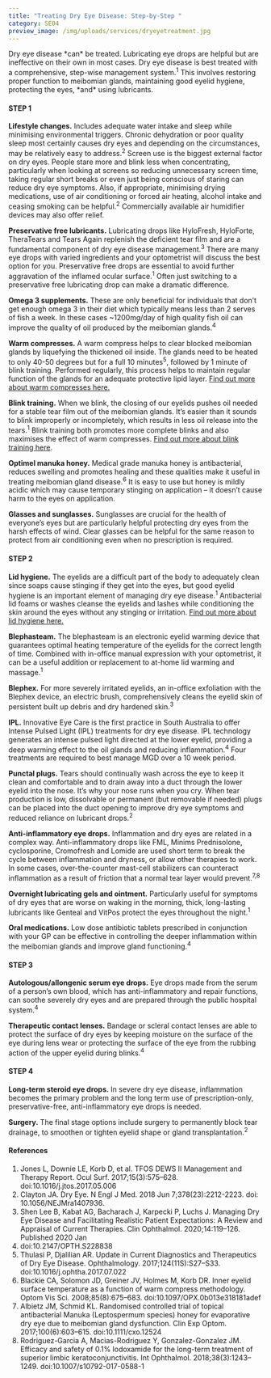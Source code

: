 ```yaml
---
title: "Treating Dry Eye Disease: Step-by-Step "
category: SE04
preview_image: /img/uploads/services/dryeyetreatment.jpg
---
```

<div class="employee-heading"><p>
Dry eye disease *can* be treated. Lubricating eye drops are helpful but are ineffective on their own in most cases. Dry eye disease is best treated with a comprehensive, step-wise management system.<sup>1</sup> This involves restoring proper function to meibomian glands, maintaining good eyelid hygiene, protecting the eyes, *and* using lubricants.

</p></div>

#### STEP 1

**Lifestyle changes.** Includes adequate water intake and sleep while minimising environmental triggers. Chronic dehydration or poor quality sleep most certainly causes dry eyes and depending on the circumstances, may be relatively easy to address.<sup>2</sup> Screen use is the biggest external factor on dry eyes. People stare more and blink less when concentrating, particularly when looking at screens so reducing unnecessary screen time, taking regular short breaks or even just being conscious of staring can reduce dry eye symptoms. Also, if appropriate, minimising drying medications, use of air conditioning or forced air heating, alcohol intake and ceasing smoking can be helpful​.<sup>2</sup> Commercially available air humidifier devices may also offer relief.

**Preservative free lubricants.** Lubricating drops like HyloFresh, HyloForte, TheraTears and Tears Again replenish the deficient tear film and are a fundamental component of dry eye disease management.<sup>3</sup> There are many eye drops with varied ingredients and your optometrist will discuss the best option for you. Preservative free drops are essential to avoid further aggravation of the inflamed ocular surface.<sup>1</sup> Often just switching to a preservative free lubricating drop can make a dramatic difference.

**Omega 3 supplements.** These are only beneficial for individuals that don’t get enough omega 3 in their diet which typically means less than 2 serves of fish a week. In these cases ~1200mg/day of high quality fish oil can improve the quality of oil produced by the meibomian glands.<sup>4</sup>

**Warm compresses.** A warm compress helps to clear blocked meibomian glands by liquefying the thickened oil inside. The glands need to be heated to only 40-50 degrees but for a full 10 minutes<sup>5</sup>, followed by 1 minute of blink training. Performed regularly, this process helps to maintain regular function of the glands for an adequate protective lipid layer. [Find out more about warm compresses here.](https://www.innovativeeyecare.com.au/patient-resources/dry-eye-exercises/)

**Blink training.** When we blink, the closing of our eyelids pushes oil needed for a stable tear film out of the meibomian glands. It’s easier than it sounds to blink improperly or incompletely, which results in less oil release into the tears.<sup>1</sup> Blink training both promotes more complete blinks and also maximises the effect of warm compresses. [Find out more about blink training here](https://www.innovativeeyecare.com.au/patient-resources/dry-eye-exercises/).

**Optimel manuka honey.** Medical grade manuka honey is antibacterial, reduces swelling and promotes healing and these qualities make it useful in treating meibomian gland disease.<sup>6</sup> It is easy to use but honey is mildly acidic which may cause temporary stinging on application – it doesn’t cause harm to the eyes on application.

**Glasses and sunglasses.** Sunglasses are crucial for the health of everyone’s eyes but are particularly helpful protecting dry eyes from the harsh effects of wind. Clear glasses can be helpful for the same reason to protect from air conditioning even when no prescription is required.

#### STEP 2

**Lid hygiene.** The eyelids are a difficult part of the body to adequately clean since soaps cause stinging if they get into the eyes, but good eyelid hygiene is an important element of managing dry eye disease.<sup>1</sup> Antibacterial lid foams or washes cleanse the eyelids and lashes while conditioning the skin around the eyes without any stinging or irritation. [Find out more about lid hygiene here.](https://www.innovativeeyecare.com.au/patient-resources/dry-eye-exercises/)

**Blephasteam.** The blephasteam is an electronic eyelid warming device that guarantees optimal heating temperature of the eyelids for the correct length of time. Combined with in-office manual expression with your optometrist, it can be a useful addition or replacement to at-home lid warming and massage.<sup>1</sup>

**Blephex.** For more severely irritated eyelids, an in-office exfoliation with the Blephex device, an electric brush, comprehensively cleans the eyelid skin of persistent built up debris and dry hardened skin.<sup>3</sup>

**IPL.** Innovative Eye Care is the first practice in South Australia to offer Intense Pulsed Light (IPL) treatments for dry eye disease. IPL technology generates an intense pulsed light directed at the lower eyelid, providing a deep warming effect to the oil glands and reducing inflammation.<sup>4</sup> Four treatments are required to best manage MGD over a 10 week period.

**Punctal plugs.** Tears should continually wash across the eye to keep it clean and comfortable and to drain away into a duct through the lower eyelid into the nose. It’s why your nose runs when you cry. When tear production is low, dissolvable or permanent (but removable if needed) plugs can be placed into the duct opening to improve dry eye symptoms and reduced reliance on lubricant drops.<sup>2</sup>

**Anti-inflammatory eye drops.** Inflammation and dry eyes are related in a complex way. Anti-inflammatory drops like FML, Minims Prednisolone, cyclosporine, Cromofresh and Lomide are used short term to break the cycle between inflammation and dryness, or allow other therapies to work. In some cases, over-the-counter mast-cell stabilizers can counteract inflammation as a result of friction that a normal tear layer would prevent.<sup>7,8</sup>

**Overnight lubricating gels and ointment.** Particularly useful for symptoms of dry eyes that are worse on waking in the morning, thick, long-lasting lubricants like Genteal and VitPos protect the eyes throughout the night.<sup>1</sup>

**Oral medications.** Low dose antibiotic tablets prescribed in conjunction with your GP can be effective in controlling the deeper inflammation within the meibomian glands and improve gland functioning.<sup>4</sup>

#### STEP 3

**Autologous/allongenic serum eye drops.** Eye drops made from the serum of a person’s own blood, which has anti-inflammatory and repair functions, can soothe severely dry eyes and are prepared through the public hospital system.<sup>4</sup>

**Therapeutic contact lenses.** Bandage or scleral contact lenses are able to protect the surface of dry eyes by keeping moisture on the surface of the eye during lens wear or protecting the surface of the eye from the rubbing action of the upper eyelid during blinks.<sup>4</sup>

#### STEP 4

**Long-term steroid eye drops.** In severe dry eye disease, inflammation becomes the primary problem and the long term use of prescription-only, preservative-free, anti-inflammatory eye drops is needed.

**Surgery.** The final stage options include surgery to permanently block tear drainage, to smoothen or tighten eyelid shape or gland transplantation.<sup>2</sup>

#### References

1. Jones L, Downie LE, Korb D, et al. TFOS DEWS II Management and Therapy Report. Ocul Surf. 2017;15(3):575–628. doi:10.1016/j.jtos.2017.05.006
2. Clayton JA. Dry Eye. N Engl J Med. 2018 Jun 7;378(23):2212-2223. doi: 10.1056/NEJMra1407936.
3. Shen Lee B, Kabat AG, Bacharach J, Karpecki P, Luchs J. Managing Dry Eye Disease and Facilitating Realistic Patient Expectations: A Review and Appraisal of Current Therapies. Clin Ophthalmol. 2020;14:119–126. Published 2020 Jan
4. doi:10.2147/OPTH.S228838
5. Thulasi P, Djalilian AR. Update in Current Diagnostics and Therapeutics of Dry Eye Disease. Ophthalmology. 2017;124(11S):S27–S33. doi:10.1016/j.ophtha.2017.07.022
6. Blackie CA, Solomon JD, Greiner JV, Holmes M, Korb DR. Inner eyelid surface temperature as a function of warm compress methodology. Optom Vis Sci. 2008;85(8):675–683. doi:10.1097/OPX.0b013e318181adef
7. Albietz JM, Schmid KL. Randomised controlled trial of topical antibacterial Manuka (Leptospermum species) honey for evaporative dry eye due to meibomian gland dysfunction. Clin Exp Optom. 2017;100(6):603–615. doi:10.1111/cxo.12524
8. Rodriguez-Garcia A, Macias-Rodriguez Y, Gonzalez-Gonzalez JM. Efficacy and safety of 0.1% lodoxamide for the long-term treatment of superior limbic keratoconjunctivitis. Int Ophthalmol. 2018;38(3):1243–1249. doi:10.1007/s10792-017-0588-1